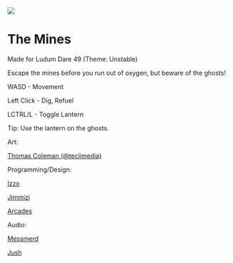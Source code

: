 ![](https://static.jam.host/content/7be/12/z/45909.png.480x384.fit.jpg)

# The Mines
Made for Ludum Dare 49 (Theme: Unstable)

Escape the mines before you run out of oxygen, but beware of the ghosts!

WASD - Movement

Left Click - Dig, Refuel

LCTRL/L - Toggle Lantern

Tip: Use the lantern on the ghosts.



Art: 

[Thomas Coleman (@teciimedia)](https://tecii.artstation.com)

Programming/Design: 

[Izzo](https://github.com/SuperIzzo)

[Jimmizi](https://jimmizi.itch.io/)

[Arcades](https://github.com/ArcadesSaboth)


Audio: 

[Messmerd](https://soundcloud.com/messmerd) 

[Jush](https://www.cephalo.io/)
